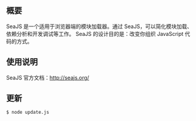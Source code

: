 
## 概要

SeaJS 是一个适用于浏览器端的模块加载器。通过 SeaJS，可以简化模块加载、依赖分析和开发调试等工作。
SeaJS 的设计目的是：改变你组织 JavaScript 代码的方式。


## 使用说明

SeaJS 官方文档：http://seajs.org/


## 更新

````
$ node update.js
````
